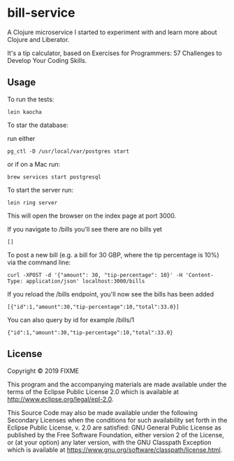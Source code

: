 # bill-service
A Clojure microservice I started to experiment with and learn more about Clojure and Liberator. 

It's a tip calculator, based on Exercises for Programmers: 57 Challenges to Develop Your Coding Skills.

## Usage

To run the tests:
```
lein kaocha
```

To star the database:

run either

```
pg_ctl -D /usr/local/var/postgres start
```

or if on a Mac run:

```
brew services start postgresql
```

To start the server run:
```
lein ring server
```

This will open the browser on the index page at port 3000. 

If you navigate to /bills you'll see there are no bills yet
```
[]
```

To post a new bill (e.g. a bill for 30 GBP, where the tip percentage is 10%) via the command line:
```
curl -XPOST -d '{"amount": 30, "tip-percentage": 10}' -H 'Content-Type: application/json' localhost:3000/bills
```

If you reload the /bills endpoint, you'll now see the bills has been added

```
[{"id":1,"amount":30,"tip-percentage":10,"total":33.0}]
```

You can also query by id for example /bills/1
```
{"id":1,"amount":30,"tip-percentage":10,"total":33.0}
```


## License

Copyright © 2019 FIXME

This program and the accompanying materials are made available under the
terms of the Eclipse Public License 2.0 which is available at
http://www.eclipse.org/legal/epl-2.0.

This Source Code may also be made available under the following Secondary
Licenses when the conditions for such availability set forth in the Eclipse
Public License, v. 2.0 are satisfied: GNU General Public License as published by
the Free Software Foundation, either version 2 of the License, or (at your
option) any later version, with the GNU Classpath Exception which is available
at https://www.gnu.org/software/classpath/license.html.
